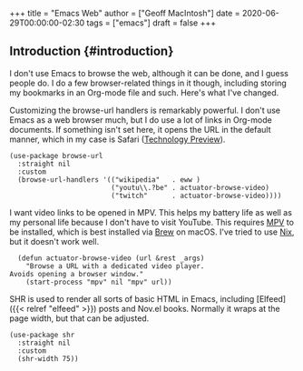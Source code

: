 +++
title = "Emacs Web"
author = ["Geoff MacIntosh"]
date = 2020-06-29T00:00:00-02:30
tags = ["emacs"]
draft = false
+++

## Introduction {#introduction}

I don't use Emacs to browse the web, although it can be done, and I guess people do. I do a few browser-related things in it though, including storing my bookmarks in an Org-mode file and such. Here's what I've changed.

Customizing the browse-url handlers is remarkably powerful. I don't use Emacs as a web browser much, but I do use a lot of links in Org-mode documents. If something isn't set here, it opens the URL in the default manner, which in my case is Safari ([Technology Preview](https://developer.apple.com/safari/technology-preview/)).

```emacs-lisp
(use-package browse-url
  :straight nil
  :custom
  (browse-url-handlers '(("wikipedia"   . eww )
                         ("youtu\\.?be" . actuator-browse-video)
                         ("twitch"      . actuator-browse-video))))
```

I want video links to be opened in MPV. This helps my battery life as well as my personal life because I don't have to visit YouTube. This requires [MPV](https://mpv.io) to be installed, which is best installed via [Brew](http://brew.sh) on macOS. I've tried to use [Nix](https://nixos.org/download.html), but it doesn't work well.

```emacs-lisp
  (defun actuator-browse-video (url &rest _args)
    "Browse a URL with a dedicated video player.
Avoids opening a browser window."
    (start-process "mpv" nil "mpv" url))
```

SHR is used to render all sorts of basic HTML in Emacs, including [Elfeed]({{< relref "elfeed" >}}) posts and Nov.el books. Normally it wraps at the page width, but that can be adjusted.

```emacs-lisp
(use-package shr
  :straight nil
  :custom
  (shr-width 75))
```
